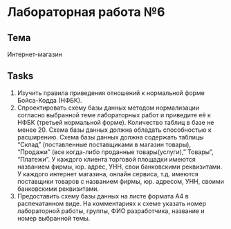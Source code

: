 # Лабораторная работа №6
## Тема
Интернет-магазин
## Tasks
1. Изучить правила приведения отношений к нормальной форме Бойса-Кодда (НФБК).
2. Спроектировать схему базы данных методом нормализации согласно выбранной теме лабораторных работ и приведите её к НФБК (третьей нормальной форме). Количество таблиц в базе не менее 20. Схема базы данных должна обладать способностью к расширению. Схема базы данных должна содержать таблицы “Склад” (поставленные поставщиками в магазин товары), “Продажи” (все когда-либо проданные товары(услуги),” Товары”, “Платежи”. У каждого клиента торговой площадки имеются названием фирмы, юр. адрес, УНН, свои банковскими реквизитами. У каждого интернет магазина, онлайн сервиса, т.д. имеются поставщики товаров с названием фирмы, юр. адресом, УНН, своими банковскими реквизитами.
3. Предоставить схему базы данных на листе формата A4 в распечатанном виде. На комментариях к схеме указать номер лабораторной работы, группы, ФИО разработчика, название и номер выбранной темы.